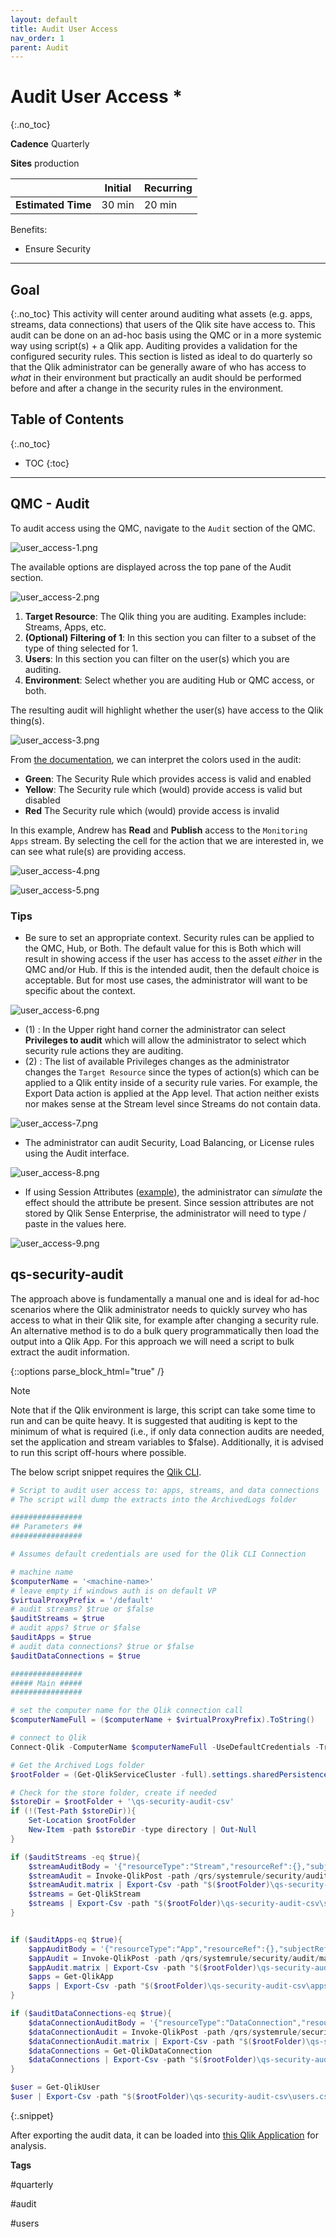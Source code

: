 ```yaml
---
layout: default
title: Audit User Access
nav_order: 1
parent: Audit
---
```


# Audit User Access <i class="fas fa-tools fa-xs" title="Tooling | Pre-Built Solutions"></i> <i class="fas fa-file-code fa-xs" title="API | Script Optional"></i>*
{:.no_toc}

**Cadence** <span class="label cadence">Quarterly</span>

**Sites** <span class="label prod">production</span>

|                                  		                      | Initial    | Recurring   |
|-----------------------------------------------------------|------------|-------------|
| <i class="far fa-clock fa-sm"></i> **Estimated Time**     | 30 min     | 20 min      |

Benefits:

  - Ensure Security
  
-------------------------

## Goal
{:.no_toc}
This activity will center around auditing what assets (e.g. apps, streams, data connections) that users of the Qlik site have access to. This audit can be done on an ad-hoc basis using the QMC or in a more systemic way using script(s) + a Qlik app. Auditing provides a validation for the configured security rules. This section is listed as ideal to do quarterly so that the Qlik administrator can be generally aware of who has access to _what_ in their environment but practically an audit should be performed before and after a change in the security rules in the environment.

## Table of Contents
{:.no_toc}

* TOC
{:toc}
-------------------------

## QMC - Audit

To audit access using the QMC, navigate to the `Audit` section of the QMC.

![user_access-1.png](images/user_access-1.png)

The available options are displayed across the top pane of the Audit section.

![user_access-2.png](images/user_access-2.png)

1. **Target Resource**: The Qlik thing you are auditing. Examples include: Streams, Apps, etc.
2. **(Optional) Filtering of 1**: In this section you can filter to a subset of the type of thing selected for 1.
3. **Users**: In this section you can filter on the user(s) which you are auditing.
4. **Environment**: Select whether you are auditing Hub or QMC access, or both.

The resulting audit will highlight whether the user(s) have access to the Qlik thing(s).

![user_access-3.png](images/user_access-3.png)

From [the documentation](https://help.qlik.com/en-US/sense-admin/Subsystems/DeployAdministerQSE/Content/Sense_DeployAdminister/QSEoW/Administer_QSEoW/Managing_QSEoW/audit-overview.htm), we can interpret the colors used in the audit:

- **Green**: The Security Rule which provides access is valid and enabled
- **Yellow**: The Security rule which (would) provide access is valid but disabled
- **Red** The Security rule which (would) provide access is invalid

In this example, Andrew has **Read** and **Publish** access to the `Monitoring Apps` stream. By selecting the cell for the action that we are interested in, we can see what rule(s) are providing access.

![user_access-4.png](images/user_access-4.png)

![user_access-5.png](images/user_access-5.png)

### Tips

- Be sure to set an appropriate context. Security rules can be applied to the QMC, Hub, or Both. The default value for this is Both which will result in showing access if the user has access to the asset _either_ in the QMC and/or Hub. If this is the intended audit, then the default choice is acceptable. But for most use cases, the administrator will want to be specific about the context.

![user_access-6.png](images/user_access-6.png)

- (1) : In the Upper right hand corner the administrator can select **Privileges to audit** which will allow the administrator to select which security rule actions they are auditing.
- (2) : The list of available Privileges changes as the administrator changes the `Target Resource` since the types of action(s) which can be applied to a Qlik entity inside of a security rule varies. For example, the Export Data action is applied at the App level. That action neither exists nor makes sense at the Stream level since Streams do not contain data.

![user_access-7.png](images/user_access-7.png)

- The administrator can audit Security, Load Balancing, or License rules using the Audit interface.

![user_access-8.png](images/user_access-8.png)

- If using Session Attributes ([example](https://community.qlik.com/t5/Qlik-Design-Blog/User-Environment-What-Session-Attributes-in-Qlik-Sense/ba-p/1476590)), the administrator can _simulate_ the effect should the attribute be present. Since session attributes are not stored by Qlik Sense Enterprise, the administrator will need to type / paste in the values here.

![user_access-9.png](images/user_access-9.png)


## qs-security-audit <i class="fas fa-file-code fa-xs" title="API | Requires Script"></i> <i class="fas fa-tools fa-xs" title="Tooling | Pre-Built Solutions"></i>

The approach above is fundamentally a manual one and is ideal for ad-hoc scenarios where the Qlik administrator needs to quickly survey who has access to what in their Qlik site, for example after changing a security rule. An alternative method is to do a bulk query programmatically then load the output into a Qlik App. For this approach we will need a script to bulk extract the audit information.

{::options parse_block_html="true" /}
<div class="card">
<div class="card-header">
<i class="fas fa-exclamation-circle fa-sm"></i> Note
</div>
<div class="card-body">
<p>Note that if the Qlik environment is large, this script can take some time to run and can be quite heavy. It is suggested that auditing is kept to the minimum of what is required (i.e., if only data connection audits are needed, set the application and stream variables to $false). Additionally, it is advised to run this script off-hours where possible.</p>
</div>
</div>

The below script snippet requires the [Qlik CLI](../tooling/qlik_cli.md).

```powershell
# Script to audit user access to: apps, streams, and data connections
# The script will dump the extracts into the ArchivedLogs folder

################
## Parameters ##
################

# Assumes default credentials are used for the Qlik CLI Connection

# machine name
$computerName = '<machine-name>'
# leave empty if windows auth is on default VP
$virtualProxyPrefix = '/default'
# audit streams? $true or $false
$auditStreams = $true
# audit apps? $true or $false
$auditApps = $true
# audit data connections? $true or $false
$auditDataConnections = $true

################
##### Main #####
################

# set the computer name for the Qlik connection call
$computerNameFull = ($computerName + $virtualProxyPrefix).ToString()

# connect to Qlik
Connect-Qlik -ComputerName $computerNameFull -UseDefaultCredentials -TrustAllCerts

# Get the Archived Logs folder
$rootFolder = (Get-QlikServiceCluster -full).settings.sharedPersistenceProperties.archivedLogsRootFolder

# Check for the store folder, create if needed
$storeDir = $rootFolder + '\qs-security-audit-csv'
if (!(Test-Path $storeDir)){
    Set-Location $rootFolder
    New-Item -path $storeDir -type directory | Out-Null
}

if ($auditStreams -eq $true){
    $streamAuditBody = '{"resourceType":"Stream","resourceRef":{},"subjectRef":{"resourceFilter":""},"actions":2,"environmentAttributes":"context=AppAccess;","subjectProperties":["id","name","userId","userDirectory"],"auditLimit":100000,"outputObjectsPrivileges":4,"resourceProperties":["name"]}'
    $streamAudit = Invoke-QlikPost -path /qrs/systemrule/security/audit/matrix -body $streamAuditBody
    $streamAudit.matrix | Export-Csv -path "$($rootFolder)\qs-security-audit-csv\streamsAudit.csv" -NoTypeInformation
    $streams = Get-QlikStream
    $streams | Export-Csv -path "$($rootFolder)\qs-security-audit-csv\streams.csv" -NoTypeInformation
}


if ($auditApps-eq $true){
    $appAuditBody = '{"resourceType":"App","resourceRef":{},"subjectRef":{"resourceFilter":""},"actions":2,"environmentAttributes":"context=AppAccess;","subjectProperties":["id","name","userId","userDirectory"],"auditLimit":100000,"outputObjectsPrivileges":4,"resourceProperties":["name"]}'
    $appAudit = Invoke-QlikPost -path /qrs/systemrule/security/audit/matrix -body $appAuditBody
    $appAudit.matrix | Export-Csv -path "$($rootFolder)\qs-security-audit-csv\appsAudit.csv" -NoTypeInformation
    $apps = Get-QlikApp
    $apps | Export-Csv -path "$($rootFolder)\qs-security-audit-csv\apps.csv" -NoTypeInformation
}

if ($auditDataConnections-eq $true){
    $dataConnectionAuditBody = '{"resourceType":"DataConnection","resourceRef":{},"subjectRef":{"resourceFilter":""},"actions":2,"environmentAttributes":"context=AppAccess;","subjectProperties":["id","name","userId","userDirectory"],"auditLimit":100000,"outputObjectsPrivileges":4,"resourceProperties":["name"]}'
    $dataConnectionAudit = Invoke-QlikPost -path /qrs/systemrule/security/audit/matrix -body $dataConnectionAuditBody
    $dataConnectionAudit.matrix | Export-Csv -path "$($rootFolder)\qs-security-audit-csv\dataConnectionsAudit.csv" -NoTypeInformation
    $dataConnections = Get-QlikDataConnection
    $dataConnections | Export-Csv -path "$($rootFolder)\qs-security-audit-csv\dataConnections.csv" -NoTypeInformation
}

$user = Get-QlikUser
$user | Export-Csv -path "$($rootFolder)\qs-security-audit-csv\users.csv" -NoTypeInformation
```
{:.snippet}

After exporting the audit data, it can be loaded into [this Qlik Application](https://doesnotexistyet.com) for analysis.

**Tags**

#quarterly

#audit

#users

&nbsp;
